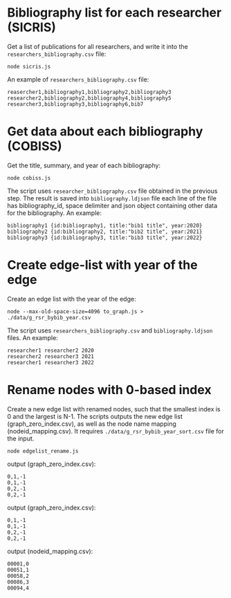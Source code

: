 # Bibliography list for each researcher (SICRIS)
Get a list of publications for all researchers, and write it into the `researchers_bibliography.csv` file:
```
node sicris.js
```
An example of `researchers_bibliography.csv` file:
```
reasercher1,bibliography1,bibliography2,bibliography3
researcher2,bibliography2,bibliography4,bibliography5
researcher3,bibliography3,bibliography6,bib7
```

# Get data about each bibliography (COBISS)
Get the title, summary, and year of each bibliography:
```
node cobiss.js
```
The script uses `researcher_bibliography.csv` file obtained in the previous step.
The result is saved into `bibliography.ldjson` file each line of the file has bibliography_id, space delimiter and json object containing other data for the bibliography. An example:
```
bibliography1 {id:bibliography1, title:"bib1 title", year:2020}
bibliography2 {id:bibliography2, title:"bib2 title", year:2021}
bibliography3 {id:bibliography3, title:"bib3 title", year:2022}
```

# Create edge-list with year of the edge

Create an edge list with the year of the edge:
```
node --max-old-space-size=4096 to_graph.js > ./data/g_rsr_bybib_year.csv
``` 
The script uses `researchers_bibliography.csv` and `bibliography.ldjson` files. An example:
```
researcher1 researcher2 2020
researcher2 researcher3 2021
researcher1 researcher3 2022
```

# Rename nodes with 0-based index

Create a new edge list with renamed nodes, such that the smallest index is 0 and the largest is N-1. The scripts outputs the new edge list (graph_zero_index.csv), as well as the node name mapping (nodeid_mapping.csv). It requires `./data/g_rsr_bybib_year_sort.csv` file for the input.

```
node edgelist_rename.js
```

output (graph_zero_index.csv):
```
0,1,-1
0,1,-1
0,2,-1
0,2,-1
```

output (graph_zero_index.csv):
```
0,1,-1
0,1,-1
0,2,-1
0,2,-1
```
output (nodeid_mapping.csv):
```
00001,0
00051,1
00058,2
00086,3
00094,4
```

